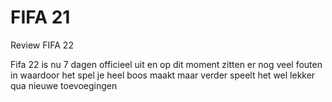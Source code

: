 # FIFA 21

Review FIFA 22

Fifa 22 is nu 7 dagen officieel uit en op dit moment zitten er nog veel fouten in waardoor het spel je heel boos maakt maar verder speelt het wel lekker qua nieuwe toevoegingen

